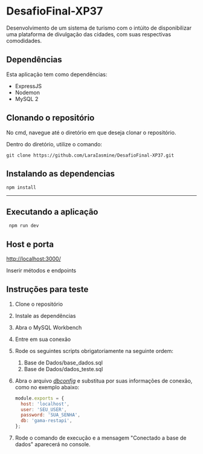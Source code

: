 # DesafioFinal-XP37

Desenvolvimento de um sistema de turismo com o intúito de disponibilizar uma plataforma de divulgação das cidades, com suas respectivas comodidades.

## Dependências

Esta aplicação tem como dependências: 
- ExpressJS
- Nodemon
- MySQL 2

## Clonando o repositório

No cmd, navegue até o diretório em que deseja clonar o repositório. 

Dentro do diretório, utilize o comando:

``` git clone https://github.com/LaraIasmine/DesafioFinal-XP37.git ```

## Instalando as dependencias

``` npm install ```

---
## Executando a aplicação

``` npm run dev```

## **Host e porta** 

<http://localhost:3000/>




Inserir métodos e endpoints

## **Instruções para teste**

1.  Clone o repositório
2.  Instale as dependências
3.  Abra o MySQL Workbench
4.  Entre em sua conexão
5.  Rode os seguintes scripts obrigatoriamente na seguinte ordem:

      1. Base de Dados/base_dados.sql
      2. Base de Dados/dados_teste.sql

6.  Abra o arquivo [_dbconfig_](src/config/dbconfig.js) e substitua por suas informações de conexão, como no exemplo abaixo: 
    ```js
    module.exports = {
      host: 'localhost',
      user: 'SEU_USER',
      password: 'SUA_SENHA',
      db: 'gama-restapi',
    };
    ```
7. Rode o comando de execução e a mensagem "Conectado a base de dados" aparecerá no console. 
